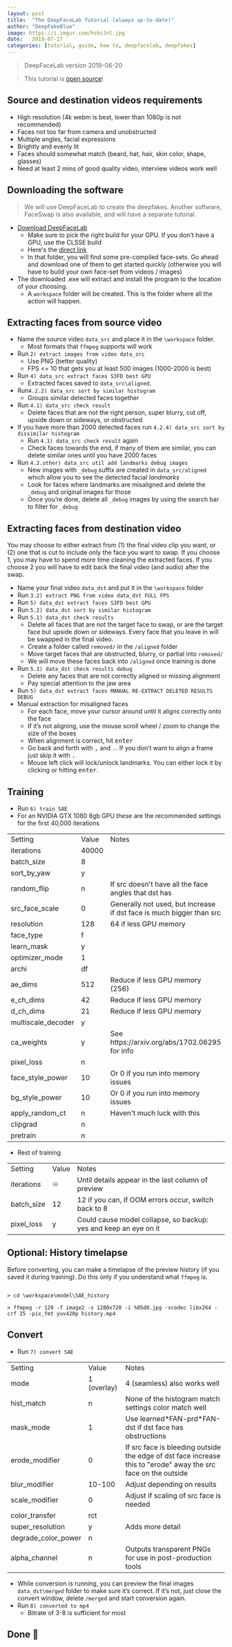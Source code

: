 ```yaml
---
layout: post
title:  "The DeepFaceLab Tutorial (always up-to-date)"
author: "DeepFakeBlue"
image: https://i.imgur.com/hshcJnl.jpg
date:   2019-07-27
categories: [tutorial, guide, how to, deepfacelab, deepfakes]
---
```


> DeepFaceLab version 2019-06-20

> This tutorial is [open source](https://github.com/dfblue/dfblue.github.io/issues)!

## Source and destination videos requirements

* High resolution (4k webm is best, lower than 1080p is not recommended)
* Faces not too far from camera and unobstructed
* Multiple angles, facial expressions
* Brightly and evenly lit
* Faces should somewhat match (beard, hat, hair, skin color, shape, glasses)
* Need at least 2 mins of good quality video, interview videos work well

## Downloading the software
> We will use DeepFaceLab to create the deepfakes. Another software, FaceSwap is also available, and will have a separate tutorial.

* [Download DeepFaceLab](https://github.com/iperov/DeepFaceLab/blob/master/doc/doc_prebuilt_windows_app.md)
    * Make sure to pick the right build for your GPU. If you don't have a GPU, use the CLSSE build
    * Here's the [direct link](https://drive.google.com/drive/folders/17a9b9zmLdnAlItifcGSE9ixDIDAT3YxP)
    * In that folder, you will find some pre-compiled face-sets. Go ahead and download one of them to get started quickly (otherwise you will have to build your own face-set from videos / images)
* The downloaded .exe will extract and install the program to the location of your choosing. 
    * A `workspace` folder will be created. This is the folder where all the action will happen.

## Extracting faces from source video

* Name the source video `data_src` and place it in the `\workspace` folder.
    * Most formats that `ffmpeg` supports will work
* Run `2) extract images from video data_src`
    * Use PNG (better quality)
    * FPS <= 10 that gets you at least 500 images (1000-2000 is best)
* Run `4) data_src extract faces S3FD best GPU`
    * Extracted faces saved to `data_src\aligned`.
* Run`4.2.2) data_src sort by similar histogram` 
    * Groups similar detected faces together 
* Run `4.1) data_src check result` 
    * Delete faces that are not the right person, super blurry, cut off, upside down or sideways, or obstructed
* If you have more than 2000 detected faces run `4.2.4) data_src sort by dissimilar histogram` 
    * Run `4.1) data_src check result` again
    * Check faces towards the end, if many of them are similar, you can delete similar ones until you have 2000 faces
* Run `4.2.other) data_src util add landmarks debug images`
    * New images with `_debug` suffix are created in  `data_src/aligned` which allow you to see the detected facial *landmarks*
    * Look for faces where landmarks are misaligned and delete the `_debug` and original images for those
    * Once you’re done, delete all  `_debug` images by using the search bar to filter for `_debug`

## Extracting faces from destination video

You may choose to either extract from (1) the final video clip you want, or (2) one that is cut to include only the face you want to swap. If you choose 1, you may have to spend more time cleaning the extracted faces. If you choose 2 you will have to edit back the final video (and audio) after the swap.

* Name your final video `data_dst` and put it in the `\workspace` folder
* Run `3.2) extract PNG from video data_dst FULL FPS`
* Run `5) data_dst extract faces S3FD best GPU` 
* Run `5.2) data_dst sort by similar histogram`
* Run `5.1) data_dst check results` 
    * Delete all faces that are not the target face to swap, or are the target face but upside down or sideways. Every face that you leave in will be swapped in the final video.
    * Create a folder called `removed/` in the `/aligned` folder
    * Move target faces that are obstructed, blurry, or partial into `removed/`
    * We will move these faces back into `/aligned` once training is done
* Run `5.1) data_dst check results debug`
    * Delete any faces that are not correctly aligned or missing alignment
    * Pay special attention to the jaw area
* Run `5) data_dst extract faces MANUAL RE-EXTRACT DELETED RESULTS DEBUG`
* Manual extraction for misaligned faces
    * For each face, move your cursor around until it aligns correctly onto the face
    * If it’s not aligning, use the mouse scroll wheel / zoom to change the size of the boxes
    * When alignment is correct, hit <kbd>enter</kbd>
    * Go back and forth with <kbd>,</kbd> and <kbd>.</kbd>. If you don’t want to align a frame just skip it with <kbd>.</kbd>
    * Mouse left click will lock/unlock landmarks. You can either lock it by clicking or hitting <kbd>enter</kbd>.

## Training

* Run `6) train SAE` 
* For an NVIDIA GTX 1080 8gb GPU these are the recommended settings for the first 40,000 iterations
<table>
  <tr>
    <td>Setting</td>
    <td>Value</td>
    <td>Notes</td>
  </tr>
  <tr>
    <td>iterations</td>
    <td>40000</td>
    <td></td>
  </tr>
  <tr>
    <td>batch_size</td>
    <td>8</td>
    <td></td>
  </tr>
  <tr>
    <td>sort_by_yaw</td>
    <td>y</td>
    <td></td>
  </tr>
  <tr>
    <td>random_flip</td>
    <td>n</td>
    <td>If src doesn't have all the face angles that dst has</td>
  </tr>
  <tr>
    <td>src_face_scale</td>
    <td>0</td>
    <td>Generally not used, but increase if dst face is much bigger than src</td>
  </tr>
  <tr>
    <td>resolution</td>
    <td>128</td>
    <td>64 if less GPU memory</td>
  </tr>
  <tr>
    <td>face_type</td>
    <td>f</td>
    <td></td>
  </tr>
  <tr>
    <td>learn_mask</td>
    <td>y</td>
    <td></td>
  </tr>
  <tr>
    <td>optimizer_mode</td>
    <td>1</td>
    <td></td>
  </tr>
  <tr>
    <td>archi</td>
    <td>df</td>
    <td></td>
  </tr>
  <tr>
    <td>ae_dims</td>
    <td>512</td>
    <td>Reduce if less GPU memory (256)</td>
  </tr>
  <tr>
    <td>e_ch_dims</td>
    <td>42</td>
    <td>Reduce if less GPU memory</td>
  </tr>
  <tr>
    <td>d_ch_dims</td>
    <td>21</td>
    <td>Reduce if less GPU memory</td>
  </tr>
  <tr>
    <td>multiscale_decoder</td>
    <td>y</td>
    <td></td>
  </tr>
  <tr>
    <td>ca_weights</td>
    <td>y</td>
    <td>See https://arxiv.org/abs/1702.06295 for info</td>
  </tr>
  <tr>
    <td>pixel_loss</td>
    <td>n</td>
    <td></td>
  </tr>
  <tr>
    <td>face_style_power</td>
    <td>10</td>
    <td>Or 0 if you run into memory issues</td>
  </tr>
  <tr>
    <td>bg_style_power</td>
    <td>10</td>
    <td>Or 0 if you run into memory issues</td>
  </tr>
  <tr>
    <td>apply_random_ct</td>
    <td>n</td>
    <td>Haven't much luck with this</td>
  </tr>
  <tr>
    <td>clipgrad</td>
    <td>n</td>
    <td></td>
  </tr>
  <tr>
    <td>pretrain</td>
    <td>n</td>
    <td></td>
  </tr>
</table>


* Rest of training


<table>
  <tr>
    <td>Setting</td>
    <td>Value</td>
    <td>Notes</td>
  </tr>
  <tr>
    <td>iterations</td>
    <td>♾</td>
    <td>Until details appear in the last column of preview</td>
  </tr>
  <tr>
    <td>batch_size</td>
    <td>12</td>
    <td>12 if you can, if OOM errors occur, switch back to 8</td>
  </tr>
  <tr>
    <td>pixel_loss</td>
    <td>y</td>
    <td>Could cause model collapse, so backup: yes and keep an eye on it</td>
  </tr>
</table>


## Optional: History timelapse

Before converting, you can make a timelapse of the preview history (if you saved it during training). Do this only if you understand what `ffmpeg` is.

```

> cd \workspace\model\SAE_history

> ffmpeg -r 120 -f image2 -s 1280x720 -i %05d0.jpg -vcodec libx264 -crf 25 -pix_fmt yuv420p history.mp4

```

## Convert

* Run `7) convert SAE`

<table>
  <tr>
    <td>Setting</td>
    <td>Value</td>
    <td>Notes</td>
  </tr>
  <tr>
    <td>mode</td>
    <td>1 (overlay)</td>
    <td>4 (seamless) also works well</td>
  </tr>
  <tr>
    <td>hist_match</td>
    <td>n</td>
    <td>None of the histogram match settings color match well</td>
  </tr>
  <tr>
    <td>mask_mode</td>
    <td>1</td>
    <td>Use learned*FAN-prd*FAN-dst if dst face has obstructions</td>
  </tr>
  <tr>
    <td>erode_modifier</td>
    <td>0</td>
    <td>If src face is bleeding outside the edge of dst face increase this to "erode" away the src face on the outside</td>
  </tr>
  <tr>
    <td>blur_modifier</td>
    <td>10-100</td>
    <td>Adjust depending on results</td>
  </tr>
  <tr>
    <td>scale_modifier</td>
    <td>0</td>
    <td>Adjust if scaling of src face is needed</td>
  </tr>
  <tr>
    <td>color_transfer</td>
    <td>rct</td>
    <td></td>
  </tr>
  <tr>
    <td>super_resolution</td>
    <td>y</td>
    <td>Adds more detail</td>
  </tr>
  <tr>
    <td>degrade_color_power</td>
    <td>n</td>
    <td></td>
  </tr>
  <tr>
    <td>alpha_channel</td>
    <td>n</td>
    <td>Outputs transparent PNGs for use in post-production tools</td>
  </tr>
</table>

* While conversion is running, you can preview the final images `data_dst\merged` folder to make sure it’s correct. If it’s not, just close the convert window, delete `/merged` and start conversion again.
* Run `8) converted to mp4`
    * Bitrate of 3-8 is sufficient for most

## Done 🤡

